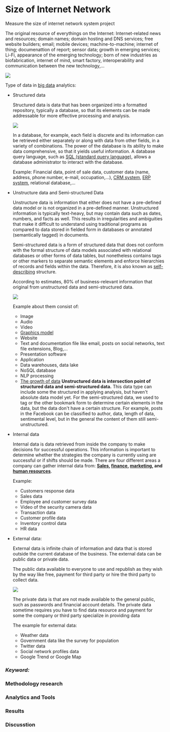 # Size of Internet Network
Measure the size of internet network system project

The original resource of everythings on the Internet: Internet-related news and resources; domain names; domain hosting and DNS services; free website builders; email; mobile devices; machine-to-machine; internet of thing; documenattion of report; sensor data; growth in emerging services; Li-Fi, appearance of the emerging technology; born of new industries as biofabrication, internet of mind, smart factory, interoperability and communication between the new technology,... 

  ![](https://lh3.googleusercontent.com/_npnlUmL0UpHZoUllVy8u5KR5nXXFvmCdHBGLi23-ctrCrm6QB0qrqFDKV-u2Pu1iwxlbo_np0sf3Rv4TymTPxwlz56otJN0GTW7MywVT7KbOy-JhAZ6eaTkHE-ZpNHgPoi9tY7MoR7r7jOJRyPEsA5jv0t4HlN6PAbMdDJZkjGgLk4F9dr8uSOjf6XCMwl-mavmYpP4qVMBTd7bOOqFVHVSoziOCZ2Vzv5YUZBfaeO8sV-tL3dF6iQljn-H8QLhVLNP5M9mupyCIslXqPE4W7UMiR6ihhb7uk3W3qAjB5Yi3JD44daAaHawhRh_myqLfCiybboXP9D5nX0Ck818W7JNR_AuHbdxPKD4zfAAJ_RBU5Mw4xFQrmzcwUTPaar7xsgIQPDpnLEX66i-qdXElYMWbwzKHPNS7qIdjghCf5d2xXc49VE0sabts3KEG0_K39E3T4Q7zyQAaO9LsniplCJnC0ojTgBpqDu-8pbt7oRb-GBrOJbYoJZPSgs6ETjMAVEeDTA9BRjIoP58n7UoQ3yKeCDe8JOh1j-hKdPoRxBZbcEkPEQ6uCg8Qxq05y4nqxjXs3Dcm3FvQv9A4GgjJuu7zNm7k6TLc3JtaYUmZmGa9dSiIpOHNTHaYZyZ_czg3BGybdfHF1h-vfw4LhAqc0VUtuDh3VHTIb5Oxie1fkCeFQlKAu1Xa0vEVAtWn1U2hvreVhfiKUXf9EfFTA=w700-h450-no)

Type of data in [big data](https://en.wikipedia.org/wiki/Big_data) analytics:
+ Structured data
  
  Structured data is data that has been organized into a formatted repository, typically a database, so that its elements can be made addressable for more effective processing and analysis. 
  
  ![](https://lh3.googleusercontent.com/KHiZtv2XHdGFmc5CVMVI-AfZlq2OSSj_-VX5tnJOvPQtq8Zr5yOkwo2CqRpOhiLRk11fUfK5MsT0uGMRRR-1AQYeFgaL782e2oDHkKOxXQBU1y-G4ee_rEuGERJHi6V4R3nSopNt8fl_8OQ4-z5fWTWtexN3Mg-8F6z1IMJ2-BrCe4blAIrbI10CKqCJJYm9hmIenSrmChguC66j0LAa_pFjIYrGVBhF9VEJOlJTgWWlyQczW9YcnUyNyU3eRCadEfliFP_cDRDJyQyIWWWWu3OKVvzDDiv2Cgde49P1WgVvnpqq5wqNk5kjx8WKJ62uFAInk3xD6meT9GSyRDX3S4dEFCaq9g3gxs4XF7O_iKp8pcoEALruIiYqnPx1q-p-jzdXk-60MlTybYP8qkK57vsk3YDTvbtlBZ6GoyUZpwtHLRY8PIMi9gcrmjZVya7dcimD1zH7kw3zpVk73p4i2wdKpwEoK5QCD6TTBpLa8leXoeUuqYgccPuYQJ19gFPqwmcb4x8IhtlKN_e8j7uq87SGZk61j0EfIW5D16zv2gTJxPaUqSRlzimTDLZ1iv0T3kptEYdiKBuSFfK8GI1aU1uEy30lHudWNMKxHcZuWyFeYxztBQ_ZcS8Zott8uF2PvUPONqL8AB1al5PVdhpjkfhTthZ5XCkal8NmeKhbzpmgMeeEf2CMdtG3SYUaZaEAmDxUxfn9MejxAYOsAA=w540-h564-no)
  
  In a database, for example, each field is discrete and its information can be retrieved either separately or along with data from other fields, in a variety of combinations. The power of the database is its ability to make data comprehensive, so that it yields useful information. A database query language, such as [SQL (standard query language)](https://en.wikipedia.org/wiki/SQL), allows a database administrator to interact with the database. 

  Example: Financial data, point of sale data, customer data (name, address, phone number, e-mail, occupation,...), [CRM system](https://en.wikipedia.org/wiki/Customer-relationship_management), [ERP system](https://en.wikipedia.org/wiki/Enterprise_resource_planning), relational database,...
+ Unstructure data and Semi-structured Data

  Unstructure data is information that either does not have a pre-defined data model or is not organized in a pre-defined manner. Unstructured information is typically text-heavy, but may contain data such as dates, numbers, and facts as well. This results in irregularities and ambiguities that make it difficult to understand using traditional programs as compared to data stored in fielded form in databases or annotated (semantically tagged) in documents.
  
  Semi-structured data is a form of structured data that does not conform with the formal structure of data models associated with relational databases or other forms of data tables, but nonetheless contains tags or other markers to separate semantic elements and enforce hierarchies of records and fields within the data. Therefore, it is also known as [self-describing](https://en.wikipedia.org/wiki/Self-documenting_code) structure.
  
  According to estimates, 80% of business-relevant information that original from unstructured data and semi-structured data. 
  
  ![](https://lh3.googleusercontent.com/PTtRxmFKJdKl5n-a6mh64w2drUcT9z-9KZMlJECCEW3noYSURRV7MEchG-LCPJJqwBNVpqAb5B5R7oMWrBzOomtLeUHiurfxyR03aOty8G8BPKlMLEOJc81a9z64Kg2hkaA1cm5DHXac5yF7f6YJUT8KmtLrw0C-w8PnIAlXDjGu2mdNYi2F7ixb6OTN_GChGK_AZqrN8N_ocewacTUUuXAtBEg3LJlCBCDDqITForlmSRwu3qSPbVbx0MVelV0Xzmh0sOiC5O8QStwhaxR7kDtn7_gMx_sVZNmFFGiWqibKGL_KhpFcfL8RDN_1y0-Dt6g9BMoCE0PVUdM-c8gtrP8mvB8HWfgKjNaL_r6THGc45vNNoDhSIGACxZyyURYTzymxNaNRRd4M0u6WzKvd9o8I2lpWxKY4rcm80GM811ZjEj8Lgq_EIuqEN3hz5hltwLCLcnOU9xmhWq8SB4VtEwI5hGXOK9YrJXQ0hse4noJCXt_9CWgc6_gQWyi1ru9LBCsQsX6Goob7fkDO1Baf_xjfugY1tFvW-9fcJprvCVBByR4CUYjgg-TeHyHFRxfJ7enrF7nVjqUhDC6XsRIQ6BMF3BwGNeOy_k_5XmDRuSsAkIvwotu01v0dLy9BP_XNTWIJrekkGempXA2WYHcNNk3YnlVuhoSnf-sN6tchGDbAyEbog0_9CSknhBbRm2EJ8o-1D28y79O_8ZDRhw=w582-h112-no)
  
  Example about them consist of:
  + Image
  + Audio
  + Video
  + [Graphics model](https://www.journals.elsevier.com/graphical-models) 
  + Website
  + Text and documentation file like email, posts on social networks, text file extensions, Blog,... 
  + Presentation software
  + Application
  + Data warehouses, data lake
  + NoSQL database
  + NLP processing
  + [The growth of data](http://tseedu.com/the-growing-importance-and-why-it-matters/)
  **Unstructured data is intersection point of structured data and semi-structured data.** This data type can include some the structured in applying analysis, but haven't absolute data model yet. For the semi-structured data, we used to tag or the other bookmark form to determine certain elements in the data, but the data don't have a certain structure. For example, posts in the Facebook can be classified to author, data, length of data, sentimental level, but in the general the content of them still semi-unstructured.
    
+ Internal data

  Internal data is data retrieved from inside the company to make decisions for successful operations. This information is important to determine whether the strategies the company is currently using are successful or if shifts should be made. There are four different areas a company can gather internal data from: **[Sales](https://en.wikipedia.org/wiki/Sales), [finance](https://en.wikipedia.org/wiki/Finance), [marketing](https://en.wikipedia.org/wiki/Marketing), and [human resources](https://en.wikipedia.org/wiki/Human_resources)**.
  
  Example:
  + Customers response data 
  + Sales data
  + Employee and customer survey data
  + Video of the security camera data
  + Transaction data
  + Customer profile data
  + Inventory control data
  + HR data
+ External data:

  External data is infinite chain of information and data that is stored outside the current database of the business. The external data can be public data or private data. 
  
  The public data available to everyone to use and republish as they wish by the way like free, payment for third party or hire the third party to collect data.
  
  ![](https://lh3.googleusercontent.com/I7KKOJFuP_W0VmLHvPV61__Y8s5VvZLg-hCH5MMcXa4nljsnUcu_BYhf5hpYpFVNv3PuzdlKa7befoFHASRMk7DRgssckPbDieOeoY2iGnaugkVDVeMSBokbRejcJIQH5xIfPnyJNShhEQYhj2QLRn1bMvbj2AvYUDs8Xxr5MHNzXvmNh6NU37HM1EDQzSVoujSonFf1ob_8wdebBllRUMarAr3KYNqA7qHh6NvEzXJJOTFm8hG_k9V1C8Gt4jy41XD4cLP0ANRFtniUf2OYIFkss8wgoEDHP1bGpfdxnkwVMxYHtz2MGO4CTIUc394UcruxAvpq0PStnWad4zDHD-xzYsPuNtqEqcwX3VkgTTzRLOn6DODFqs2F0n31VYk9roVPU4sxk1Zbyi8VrTy36uHQ-uY5OUSRi0B4T78zNN9OzQ3ESfodkbFJerPPKpm5hPHadhDKTLexctfs9sNHukWwxWS2X0MLXV-wCVNkhqfxOCZe_GW5HjVAjO_MpSpiC7nAZu1twpIz9IZNG-8tKX05MNtY_onTwzISJVR1x0xhjRfghD00w1wtfLCAZJ9ASiwmLFakH5tG13NsYgrTpoNE3y7rDQtBKVwt-Ifn_77s3Ud4Yg0Wo_YNXdtoM1TJzys-a__4Dke16s9EZ1uDJSOEid2Oj8nbaQE4jHJ8vO1YHJmoQT6O730uRLzsf2Rr2pKesaGhl4Un8aCA=w500-h323-no)
  
  The private data is that are not made available to the general public, such as passwords and financial account details. The private data sometime requires you have to find data resource and payment for some the company or third party specialize in providing data
  
  The example for external data:
  + Weather data
  + Government data like the survey for population
  + Twitter data
  + Social network profiles data
  + Google Trend or Google Map
### _Keyword:_
### Methodology research 
### Analytics and Tools
### Results
### Discusstion

